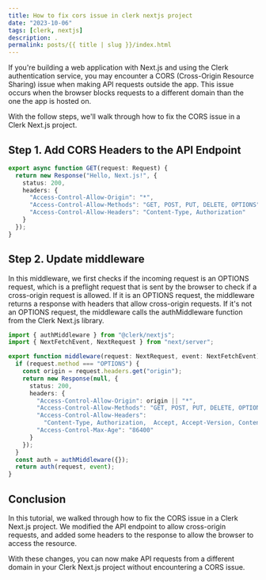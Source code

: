 ```yaml
---
title: How to fix cors issue in clerk nextjs project
date: "2023-10-06"
tags: [clerk, nextjs]
description: .
permalink: posts/{{ title | slug }}/index.html
---
```


If you're building a web application with Next.js and using the Clerk authentication service, you may encounter a CORS (Cross-Origin Resource Sharing) issue when making API requests outside the app. This issue occurs when the browser blocks requests to a different domain than the one the app is hosted on.

With the follow steps, we'll walk through how to fix the CORS issue in a Clerk Next.js project.

## Step 1. Add CORS Headers to the API Endpoint

```typescript
export async function GET(request: Request) {
  return new Response("Hello, Next.js!", {
    status: 200,
    headers: {
      "Access-Control-Allow-Origin": "*",
      "Access-Control-Allow-Methods": "GET, POST, PUT, DELETE, OPTIONS",
      "Access-Control-Allow-Headers": "Content-Type, Authorization"
    }
  });
}
```

## Step 2. Update middleware

In this middleware, we first checks if the incoming request is an OPTIONS request, which is a preflight request that is sent by the browser to check if a cross-origin request is allowed. If it is an OPTIONS request, the middleware returns a response with headers that allow cross-origin requests. If it's not an OPTIONS request, the middleware calls the authMiddleware function from the Clerk Next.js library.

```typescript
import { authMiddleware } from "@clerk/nextjs";
import { NextFetchEvent, NextRequest } from "next/server";

export function middleware(request: NextRequest, event: NextFetchEvent) {
  if (request.method === "OPTIONS") {
    const origin = request.headers.get("origin");
    return new Response(null, {
      status: 200,
      headers: {
        "Access-Control-Allow-Origin": origin || "*",
        "Access-Control-Allow-Methods": "GET, POST, PUT, DELETE, OPTIONS",
        "Access-Control-Allow-Headers":
          "Content-Type, Authorization,  Accept, Accept-Version, Content-Length, Content-MD5, Date, X-Api-Version",
        "Access-Control-Max-Age": "86400"
      }
    });
  }
  const auth = authMiddleware({});
  return auth(request, event);
}
```

## Conclusion

In this tutorial, we walked through how to fix the CORS issue in a Clerk Next.js project. We modified the API endpoint to allow cross-origin requests, and added some headers to the response to allow the browser to access the resource.

With these changes, you can now make API requests from a different domain in your Clerk Next.js project without encountering a CORS issue.
